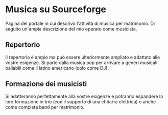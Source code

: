 # Musica su Sourceforge
Pagina del portale in cui descrivo l'attività di musica per matrimonio. Di seguito un'ampia descrizione del mio operato come musicista.
## Repertorio
Il repertorio è ampio ma può essere ulteriormente ampliato e adattato alle vostre esigenze. Si parte dalla musica pop per arrivare a generi musicali ballabili come il latino americano (colo come DJ).
## Formazione dei musicisti
Si adatteranno perfettamente alla vostre esigenze e potranno espandere la loro formazione in trio (con il supporto di una chitarra elettrica) o anche come completa band per matrimonio.
